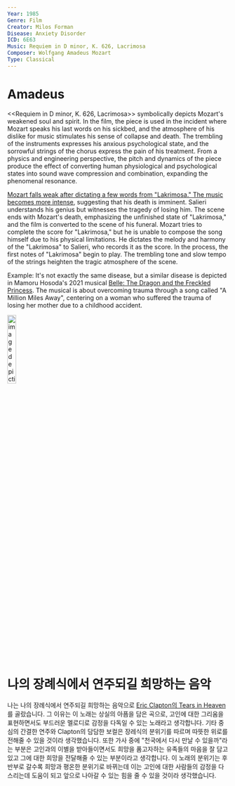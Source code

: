 ```yaml
---
Year: 1985
Genre: Film
Creator: Milos Forman
Disease: Anxiety Disorder
ICD: 6E63
Music: Requiem in D minor, K. 626, Lacrimosa
Composer: Wolfgang Amadeus Mozart
Type: Classical
---
```


# Amadeus

<<Requiem in D minor, K. 626, Lacrimosa>> symbolically depicts Mozart's weakened soul and spirit. In the film, the piece is used in the incident where Mozart speaks his last words on his sickbed, and the atmosphere of his dislike for music stimulates his sense of collapse and death. The trembling of the instruments expresses his anxious psychological state, and the sorrowful strings of the chorus express the pain of his treatment. From a physics and engineering perspective, the pitch and dynamics of the piece produce the effect of converting human physiological and psychological states into sound wave compression and combination, expanding the phenomenal resonance.

[Mozart falls weak after dictating a few words from "Lakrimosa." The music becomes more intense](https://youtu.be/VixAWkjyhx0?si=4tQ2vl2wl9L4ouYQ), suggesting that his death is imminent. Salieri understands his genius but witnesses the tragedy of losing him. The scene ends with Mozart's death, emphasizing the unfinished state of "Lakrimosa," and the film is converted to the scene of his funeral. Mozart tries to complete the score for "Lakrimosa," but he is unable to compose the song himself due to his physical limitations. He dictates the melody and harmony of the "Lakrimosa" to Salieri, who records it as the score. In the process, the first notes of "Lakrimosa" begin to play. The trembling tone and slow tempo of the strings heighten the tragic atmosphere of the scene.

Example: It's not exactly the same disease, but a similar disease is depicted in Mamoru Hosoda's 2021 musical [Belle: The Dragon and the Freckled Princess](huh_yejin.md). The musical is about overcoming trauma through a song called "A Million Miles Away", centering on a woman who suffered the trauma of losing her mother due to a childhood accident.

<img src="./lee_shinbeom_img.png" alt="image depicting anxiety disorder" style="width:20%;" />

# 나의 장례식에서 연주되길 희망하는 음악

나는 나의 장례식에서 연주되길 희망하는 음악으로 [Eric Clapton의 Tears in Heaven](https://youtu.be/VVqXLXMch9g?si=sqX5dYNj9YwBGb_2)를 골랐습니다. 그 이유는 이 노래는 상실의 아픔을 담은 곡으로, 고인에 대한 그리움을 표현하면서도 부드러운 멜로디로 감정을 다독일 수 있는 노래라고 생각합니다. 기타 중심의 간결한 연주와 Clapton의 담담한 보컬은 장레식의 분위기를 따르며 따뜻한 위로를 전해줄 수 있을 것이라 생각했습니다. 또한 가사 중에 "천국에서 다시 만날 수 있을까"라는 부분은 고인과의 이별을 받아들이면서도 희망을 품고자하는 유족들의 마음을 잘 담고 있고 그에 대한 희망을 전달해줄 수 있는 부분이라고 생각합니다. 이 노래의 분위기는 후반부로 갈수록 희망과 평온한 분위기로 바뀌는데 이는 고인에 대한 사람들의 감정을 다스리는데 도움이 되고 앞으로 나아갈 수 있는 힘을 줄 수 있을 것이라 생각했습니다. 
